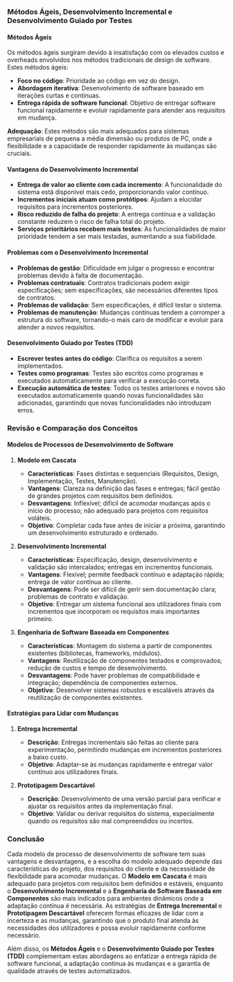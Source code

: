 ### Métodos Ágeis, Desenvolvimento Incremental e Desenvolvimento Guiado por Testes

#### **Métodos Ágeis**
Os métodos ágeis surgiram devido à insatisfação com os elevados custos e overheads envolvidos nos métodos tradicionais de design de software. Estes métodos ágeis:

- **Foco no código**: Prioridade ao código em vez do design.
- **Abordagem iterativa**: Desenvolvimento de software baseado em iterações curtas e contínuas.
- **Entrega rápida de software funcional**: Objetivo de entregar software funcional rapidamente e evoluir rapidamente para atender aos requisitos em mudança.

**Adequação**: Estes métodos são mais adequados para sistemas empresariais de pequena a média dimensão ou produtos de PC, onde a flexibilidade e a capacidade de responder rapidamente às mudanças são cruciais.

#### **Vantagens do Desenvolvimento Incremental**
- **Entrega de valor ao cliente com cada incremento**: A funcionalidade do sistema está disponível mais cedo, proporcionando valor contínuo.
- **Incrementos iniciais atuam como protótipos**: Ajudam a elucidar requisitos para incrementos posteriores.
- **Risco reduzido de falha do projeto**: A entrega contínua e a validação constante reduzem o risco de falha total do projeto.
- **Serviços prioritários recebem mais testes**: As funcionalidades de maior prioridade tendem a ser mais testadas, aumentando a sua fiabilidade.

#### **Problemas com o Desenvolvimento Incremental**
- **Problemas de gestão**: Dificuldade em julgar o progresso e encontrar problemas devido à falta de documentação.
- **Problemas contratuais**: Contratos tradicionais podem exigir especificações; sem especificações, são necessários diferentes tipos de contratos.
- **Problemas de validação**: Sem especificações, é difícil testar o sistema.
- **Problemas de manutenção**: Mudanças contínuas tendem a corromper a estrutura do software, tornando-o mais caro de modificar e evoluir para atender a novos requisitos.

#### **Desenvolvimento Guiado por Testes (TDD)**
- **Escrever testes antes do código**: Clarifica os requisitos a serem implementados.
- **Testes como programas**: Testes são escritos como programas e executados automaticamente para verificar a execução correta.
- **Execução automática de testes**: Todos os testes anteriores e novos são executados automaticamente quando novas funcionalidades são adicionadas, garantindo que novas funcionalidades não introduzam erros.

### Revisão e Comparação dos Conceitos

#### **Modelos de Processos de Desenvolvimento de Software**

1. **Modelo em Cascata**
   - **Características**: Fases distintas e sequenciais (Requisitos, Design, Implementação, Testes, Manutenção).
   - **Vantagens**: Clareza na definição das fases e entregas; fácil gestão de grandes projetos com requisitos bem definidos.
   - **Desvantagens**: Inflexível; difícil de acomodar mudanças após o início do processo; não adequado para projetos com requisitos voláteis.
   - **Objetivo**: Completar cada fase antes de iniciar a próxima, garantindo um desenvolvimento estruturado e ordenado.

2. **Desenvolvimento Incremental**
   - **Características**: Especificação, design, desenvolvimento e validação são intercalados; entregas em incrementos funcionais.
   - **Vantagens**: Flexível; permite feedback contínuo e adaptação rápida; entrega de valor contínua ao cliente.
   - **Desvantagens**: Pode ser difícil de gerir sem documentação clara; problemas de contrato e validação.
   - **Objetivo**: Entregar um sistema funcional aos utilizadores finais com incrementos que incorporam os requisitos mais importantes primeiro.

3. **Engenharia de Software Baseada em Componentes**
   - **Características**: Montagem do sistema a partir de componentes existentes (bibliotecas, frameworks, módulos).
   - **Vantagens**: Reutilização de componentes testados e comprovados; redução de custos e tempo de desenvolvimento.
   - **Desvantagens**: Pode haver problemas de compatibilidade e integração; dependência de componentes externos.
   - **Objetivo**: Desenvolver sistemas robustos e escaláveis através da reutilização de componentes existentes.

#### **Estratégias para Lidar com Mudanças**

1. **Entrega Incremental**
   - **Descrição**: Entregas incrementais são feitas ao cliente para experimentação, permitindo mudanças em incrementos posteriores a baixo custo.
   - **Objetivo**: Adaptar-se às mudanças rapidamente e entregar valor contínuo aos utilizadores finais.

2. **Prototipagem Descartável**
   - **Descrição**: Desenvolvimento de uma versão parcial para verificar e ajustar os requisitos antes da implementação final.
   - **Objetivo**: Validar ou derivar requisitos do sistema, especialmente quando os requisitos são mal compreendidos ou incertos.

### Conclusão

Cada modelo de processo de desenvolvimento de software tem suas vantagens e desvantagens, e a escolha do modelo adequado depende das características do projeto, dos requisitos do cliente e da necessidade de flexibilidade para acomodar mudanças. O **Modelo em Cascata** é mais adequado para projetos com requisitos bem definidos e estáveis, enquanto o **Desenvolvimento Incremental** e a **Engenharia de Software Baseada em Componentes** são mais indicados para ambientes dinâmicos onde a adaptação contínua é necessária. As estratégias de **Entrega Incremental** e **Prototipagem Descartável** oferecem formas eficazes de lidar com a incerteza e as mudanças, garantindo que o produto final atenda às necessidades dos utilizadores e possa evoluir rapidamente conforme necessário.

Além disso, os **Métodos Ágeis** e o **Desenvolvimento Guiado por Testes (TDD)** complementam estas abordagens ao enfatizar a entrega rápida de software funcional, a adaptação contínua às mudanças e a garantia de qualidade através de testes automatizados.
